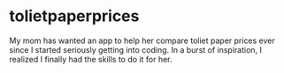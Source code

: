 # tolietpaperprices

My mom has wanted an app to help her compare toliet paper prices ever since I started seriously getting into coding. In a burst of inspiration, I realized I finally had the skills to do it for her. 

